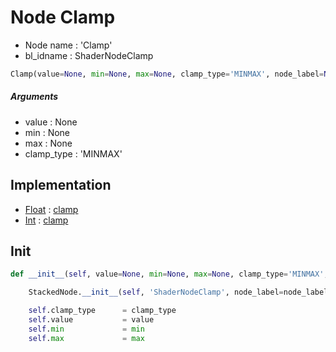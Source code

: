 # Node Clamp

- Node name : 'Clamp'
- bl_idname : ShaderNodeClamp


``` python
Clamp(value=None, min=None, max=None, clamp_type='MINMAX', node_label=None, node_color=None)
```
##### Arguments

- value : None
- min : None
- max : None
- clamp_type : 'MINMAX'

## Implementation

- [Float](/docs/GeoNodes/Float.md) : [clamp](/docs/GeoNodes/Float.md#clamp)
- [Int](/docs/GeoNodes/Int.md) : [clamp](/docs/GeoNodes/Int.md#clamp)

## Init

``` python
def __init__(self, value=None, min=None, max=None, clamp_type='MINMAX', node_label=None, node_color=None):

    StackedNode.__init__(self, 'ShaderNodeClamp', node_label=node_label, node_color=node_color)

    self.clamp_type      = clamp_type
    self.value           = value
    self.min             = min
    self.max             = max
```

